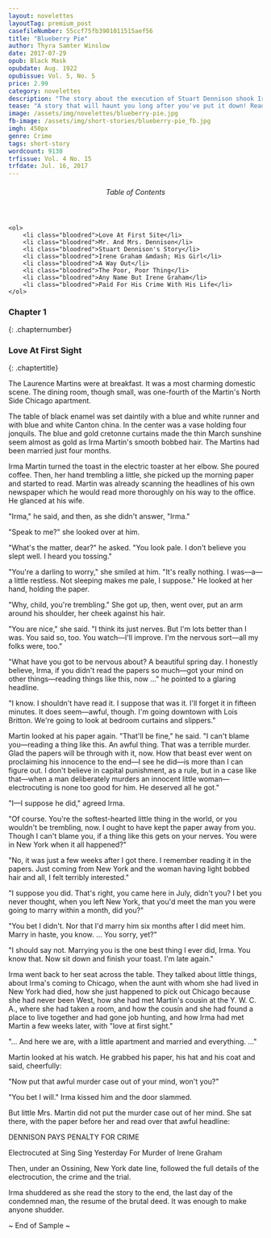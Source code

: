 ```yaml
---
layout: novelettes 
layoutTag: premium_post
casefileNumber: 55ccf75fb3901011515aef56
title: "Blueberry Pie"
author: Thyra Samter Winslow
date: 2017-07-29
opub: Black Mask
opubdate: Aug. 1922
opubissue: Vol. 5, No. 5
price: 2.99
category: novelettes 
description: "The story about the execution of Stuart Dennison shook Irma as she recalled her old life back in New York. Before she was Irma Martin. When she was Mrs. Stuart Dennison."
tease: "A story that will haunt you long after you've put it down! Read this thriller today ... if you dare!"
image: /assets/img/novelettes/blueberry-pie.jpg
fb-image: /assets/img/short-stories/blueberry-pie_fb.jpg
imgh: 450px
genre: Crime
tags: short-story
wordcount: 9130
trfissue: Vol. 4 No. 15
trfdate: Jul. 16, 2017
---
```



<div class="toc">
	<header>
		<h6>Table of Contents</h6>
	</header>
	
	<ol>
		<li class="bloodred">Love At First Site</li>
		<li class="bloodred">Mr. And Mrs. Dennison</li>
		<li class="bloodred">Stuart Dennison's Story</li>
		<li class="bloodred">Irene Graham &mdash; His Girl</li>
		<li class="bloodred">A Way Out</li>
		<li class="bloodred">The Poor, Poor Thing</li>
		<li class="bloodred">Any Name But Irene Graham</li>
		<li class="bloodred">Paid For His Crime With His Life</li>
	</ol>
</div> <!-- table-of-contents -->

### Chapter 1
{: .chapternumber}

### Love At First Sight
{: .chaptertitle}

The Laurence Martins were at breakfast. It was a most charming domestic scene. The dining room, though small, was one-fourth of the Martin&#39;s North Side Chicago apartment.

The table of black enamel was set daintily with a blue and white runner and with blue and white Canton china. In the center was a vase holding four jonquils. The blue and gold cretonne curtains made the thin March sunshine seem almost as gold as Irma Martin&#39;s smooth bobbed hair. The Martins had been married just four months.

Irma Martin turned the toast in the electric toaster at her elbow. She poured coffee. Then, her hand trembling a little, she picked up the morning paper and started to read. Martin was already scanning the headlines of his own newspaper which he would read more thoroughly on his way to the office. He glanced at his wife.

&quot;Irma,&quot; he said, and then, as she didn&#39;t answer, &quot;Irma.&quot;

&quot;Speak to me?&quot; she looked over at him.

&quot;What&#39;s the matter, dear?&quot; he asked. &quot;You look pale. I don&#39;t believe you slept well. I heard you tossing.&quot;

&quot;You&#39;re a darling to worry,&quot; she smiled at him. &quot;It&#39;s really nothing. I was—a—a little restless. Not sleeping makes me pale, I suppose.&quot; He looked at her hand, holding the paper.

&quot;Why, child, you&#39;re trembling.&quot; She got up, then, went over, put an arm around his shoulder, her cheek against his hair.

&quot;You are nice,&quot; she said. &quot;I think its just nerves. But I&#39;m lots better than I was. You said so, too. You watch—I&#39;ll improve. I&#39;m the nervous sort—all my folks were, too.&quot;

&quot;What have you got to be nervous about? A beautiful spring day. I honestly believe, Irma, if you didn&#39;t read the papers so much—got your mind on other things—reading things like this, now …&quot; he pointed to a glaring headline.

&quot;I know. I shouldn&#39;t have read it. I suppose that was it. I&#39;ll forget it in fifteen minutes. It does seem—awful, though. I&#39;m going downtown with Lois Britton. We&#39;re going to look at bedroom curtains and slippers.&quot;

Martin looked at his paper again. &quot;That&#39;ll be fine,&quot; he said. &quot;I can&#39;t blame you—reading a thing like this. An awful thing. That was a terrible murder. Glad the papers will be through with it, now. How that beast ever went on proclaiming his innocence to the end—I see he did—is more than I can figure out. I don&#39;t believe in capital punishment, as a rule, but in a case like that—when a man deliberately murders an innocent little woman—electrocuting is none too good for him. He deserved all he got.&quot;

&quot;I—I suppose he did,&quot; agreed Irma.

&quot;Of course. You&#39;re the softest-hearted little thing in the world, or you wouldn&#39;t be trembling, now. I ought to have kept the paper away from you. Though I can&#39;t blame you, if a thing like this gets on your nerves. You were in New York when it all happened?&quot;

&quot;No, it was just a few weeks after I got there. I remember reading it in the papers. Just coming from New York and the woman having light bobbed hair and all, I felt terribly interested.&quot;

&quot;I suppose you did. That&#39;s right, you came here in July, didn&#39;t you? I bet you never thought, when you left New York, that you&#39;d meet the man you were going to marry within a month, did you?&quot;

&quot;You bet I didn&#39;t. Nor that I&#39;d marry him six months after I did meet him. Marry in haste, you know. … You sorry, yet?&quot;

&quot;I should say not. Marrying you is the one best thing I ever did, Irma. You know that. Now sit down and finish your toast. I&#39;m late again.&quot;

Irma went back to her seat across the table. They talked about little things, about Irma&#39;s coming to Chicago, when the aunt with whom she had lived in New York had died, how she just happened to pick out Chicago because she had never been West, how she had met Martin&#39;s cousin at the Y. W. C. A., where she had taken a room, and how the cousin and she had found a place to live together and had gone job hunting, and how Irma had met Martin a few weeks later, with &quot;love at first sight.&quot;

&quot;… And here we are, with a little apartment and married and everything. …&quot;

Martin looked at his watch. He grabbed his paper, his hat and his coat and said, cheerfully:

&quot;Now put that awful murder case out of your mind, won&#39;t you?&quot;

&quot;You bet I will.&quot; Irma kissed him and the door slammed.

But little Mrs. Martin did not put the murder case out of her mind. She sat there, with the paper before her and read over that awful headline:

DENNISON PAYS PENALTY FOR CRIME

Electrocuted at Sing Sing Yesterday For Murder of Irene Graham

Then, under an Ossining, New York date line, followed the full details of the electrocution, the crime and the trial.

Irma shuddered as she read the story to the end, the last day of the condemned man, the resume of the brutal deed. It was enough to make anyone shudder.

<p id="theend">~ End of Sample ~</p>
